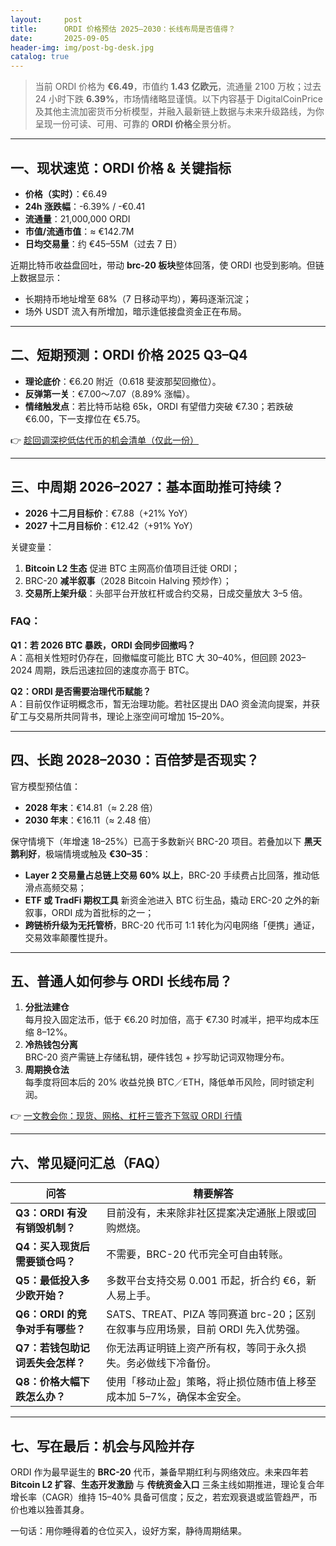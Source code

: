 ```yaml
---
layout:     post
title:      ORDI 价格预估 2025–2030：长线布局是否值得？
date:       2025-09-05
header-img: img/post-bg-desk.jpg
catalog: true
---
```


> 当前 ORDI 价格为 **€6.49**，市值约 **1.43 亿欧元**，流通量 2100 万枚；过去 24 小时下跌 **6.39%**，市场情绪略显谨慎。以下内容基于 DigitalCoinPrice 及其他主流加密货币分析模型，并融入最新链上数据与未来升级路线，为你呈现一份可读、可用、可靠的 **ORDI 价格**全景分析。

---

## 一、现状速览：ORDI 价格 & 关键指标

- **价格（实时）**：€6.49  
- **24h 涨跌幅**：-6.39% / -€0.41  
- **流通量**：21,000,000 ORDI  
- **市值/流通市值**：≈ €142.7M  
- **日均交易量**：约 €45–55M（过去 7 日）  

近期比特币收益盘回吐，带动 **brc-20 板块**整体回落，使 ORDI 也受到影响。但链上数据显示：

- 长期持币地址增至 68%（7 日移动平均），筹码逐渐沉淀；  
- 场外 USDT 流入有所增加，暗示逢低接盘资金正在布局。

---

## 二、短期预测：ORDI 价格 2025 Q3–Q4

- **理论底价**：€6.20 附近（0.618 斐波那契回撤位）。  
- **反弹第一关**：€7.00～7.07（8.89% 涨幅）。  
- **情绪触发点**：若比特币站稳 65k，ORDI 有望借力突破 €7.30；若跌破 €6.00，下一支撑位在 €5.75。

👉 [趁回调深挖低估代币的机会清单（仅此一份）](https://okxdog.com/)

---

## 三、中周期 2026–2027：基本面助推可持续？

- **2026 十二月目标价**：€7.88（+21% YoY）  
- **2027 十二月目标价**：€12.42（+91% YoY）  

关键变量：

1. **Bitcoin L2 生态** 促进 BTC 主网高价值项目迁徙 ORDI；  
2. BRC-20 **减半叙事**（2028 Bitcoin Halving 预炒作）；  
3. **交易所上架升级**：头部平台开放杠杆或合约交易，日成交量放大 3–5 倍。  

### FAQ：  
**Q1：若 2026 BTC 暴跌，ORDI 会同步回撤吗？**  
A：高相关性短时仍存在，回撤幅度可能比 BTC 大 30–40%，但回顾 2023–2024 周期，跌后迅速拉回的速度亦高于 BTC。  

**Q2：ORDI 是否需要治理代币赋能？**  
A：目前仅作证明概念币，暂无治理功能。若社区提出 DAO 资金流向提案，并获矿工与交易所共同背书，理论上涨空间可增加 15–20%。  

---

## 四、长跑 2028–2030：百倍梦是否现实？

官方模型预估值：

- **2028 年末**：€14.81（≈ 2.28 倍）  
- **2030 年末**：€16.11（≈ 2.48 倍）  

保守情境下（年增速 18–25%）已高于多数新兴 BRC-20 项目。若叠加以下 **黑天鹅利好**，极端情境或触及 **€30–35**：

- **Layer 2 交易量占总链上交易 60% 以上**，BRC-20 手续费占比回落，推动低滑点高频交易；  
- **ETF 或 TradFi 期权工具** 新资金池进入 BTC 衍生品，撬动 ERC-20 之外的新叙事，ORDI 成为首批标的之一；  
- **跨链桥升级为无托管桥**，BRC-20 代币可 1:1 转化为闪电网络「便携」通证，交易效率颠覆性提升。

---

## 五、普通人如何参与 ORDI 长线布局？

1. **分批法建仓**  
   每月投入固定法币，低于 €6.20 时加倍，高于 €7.30 时减半，把平均成本压缩 8–12%。  
2. **冷热钱包分离**  
   BRC-20 资产需链上存储私钥，硬件钱包 + 抄写助记词双物理分布。  
3. **周期换仓法**  
   每季度将回本后的 20% 收益兑换 BTC／ETH，降低单币风险，同时锁定利润。  

👉 [一文教会你：现货、网格、杠杆三管齐下驾驭 ORDI 行情](https://okxdog.com/)

---

## 六、常见疑问汇总（FAQ）

| 问答 | 精要解答 |
|---|---|
| **Q3：ORDI 有没有销毁机制？** | 目前没有，未来除非社区提案决定通胀上限或回购燃烧。 |
| **Q4：买入现货后需要锁仓吗？** | 不需要，BRC-20 代币完全可自由转账。 |
| **Q5：最低投入多少欧开始？** | 多数平台支持交易 0.001 币起，折合约 €6，新人易上手。 |
| **Q6：ORDI 的竞争对手有哪些？** | SATS、TREAT、PIZA 等同赛道 brc-20；区别在叙事与应用场景，目前 ORDI 先入优势强。 |
| **Q7：若钱包助记词丢失会怎样？** | 你无法再证明链上资产所有权，等同于永久损失。务必做线下冷备份。 |
| **Q8：价格大幅下跌怎么办？** | 使用「移动止盈」策略，将止损位随市值上移至成本加 5–7%，确保本金安全。 |

---

## 七、写在最后：机会与风险并存

ORDI 作为最早诞生的 **BRC-20** 代币，兼备早期红利与网络效应。未来四年若 **Bitcoin L2 扩容**、**生态开发激励** 与 **传统资金入口** 三条主线如期推进，理论复合年增长率（CAGR）维持 15–40% 具备可信度；反之，若宏观衰退或监管趋严，币价也难以独善其身。

一句话：用你睡得着的仓位买入，设好方案，静待周期结果。